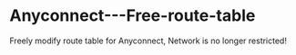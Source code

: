 # Anyconnect---Free-route-table
Freely modify route table for Anyconnect, Network is no longer restricted!
